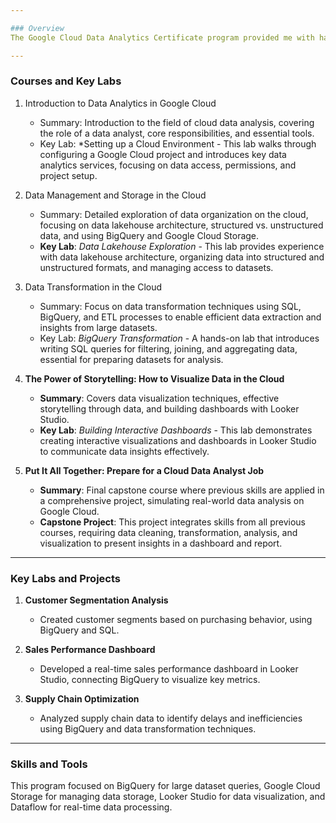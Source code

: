 ```yaml
---

### Overview
The Google Cloud Data Analytics Certificate program provided me with hands-on training in analyzing, transforming, and visualizing data on Google Cloud Platform (GCP). The program covers essential tools like BigQuery, Looker Studio, and Google Cloud Storage, along with SQL and data transformation techniques to support data-driven business decisions.

---
```


### Courses and Key Labs

1. Introduction to Data Analytics in Google Cloud
   - Summary: Introduction to the field of cloud data analysis, covering the role of a data analyst, core responsibilities, and essential tools.
   - Key Lab: *Setting up a Cloud Environment - This lab walks through configuring a Google Cloud project and introduces key data analytics services, focusing on data access, permissions, and project setup.

2. Data Management and Storage in the Cloud
   - Summary: Detailed exploration of data organization on the cloud, focusing on data lakehouse architecture, structured vs. unstructured data, and using BigQuery and Google Cloud Storage.
   - **Key Lab**: *Data Lakehouse Exploration* - This lab provides experience with data lakehouse architecture, organizing data into structured and unstructured formats, and managing access to datasets.

3. Data Transformation in the Cloud
   - Summary: Focus on data transformation techniques using SQL, BigQuery, and ETL processes to enable efficient data extraction and insights from large datasets.
   - Key Lab: *BigQuery Transformation* - A hands-on lab that introduces writing SQL queries for filtering, joining, and aggregating data, essential for preparing datasets for analysis.

4. **The Power of Storytelling: How to Visualize Data in the Cloud**
   - **Summary**: Covers data visualization techniques, effective storytelling through data, and building dashboards with Looker Studio.
   - **Key Lab**: *Building Interactive Dashboards* - This lab demonstrates creating interactive visualizations and dashboards in Looker Studio to communicate data insights effectively.

5. **Put It All Together: Prepare for a Cloud Data Analyst Job**
   - **Summary**: Final capstone course where previous skills are applied in a comprehensive project, simulating real-world data analysis on Google Cloud.
   - **Capstone Project**: This project integrates skills from all previous courses, requiring data cleaning, transformation, analysis, and visualization to present insights in a dashboard and report.

---

### Key Labs and Projects

1. **Customer Segmentation Analysis**
   - Created customer segments based on purchasing behavior, using BigQuery and SQL.

2. **Sales Performance Dashboard**
   - Developed a real-time sales performance dashboard in Looker Studio, connecting BigQuery to visualize key metrics.

3. **Supply Chain Optimization**
   - Analyzed supply chain data to identify delays and inefficiencies using BigQuery and data transformation techniques.

---

### Skills and Tools
This program focused on BigQuery for large dataset queries, Google Cloud Storage for managing data storage, Looker Studio for data visualization, and Dataflow for real-time data processing.